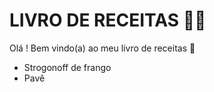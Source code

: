 # LIVRO DE RECEITAS :woman_cook:

Olá ! Bem vindo(a) ao meu livro de receitas :wave:

- Strogonoff de frango
- Pavê

